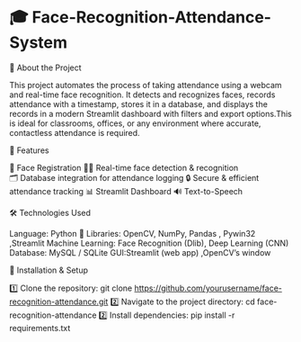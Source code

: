 # 🎓 Face-Recognition-Attendance-System

📜 About the Project

This project automates the process of taking attendance using a webcam and real-time face recognition.  It detects and recognizes faces, records attendance with a timestamp, stores it in a database, and displays the records in a modern Streamlit dashboard with filters and export options.This is ideal for classrooms, offices, or any environment where accurate, contactless attendance is required.

🎯 Features

📸 Face Registration 
🧑‍💻 Real-time face detection & recognition  
🗂️ Database integration for attendance logging 
🔒 Secure & efficient attendance tracking
📊 Streamlit Dashboard
🔊 Text-to-Speech 

🛠️ Technologies Used

Language: Python 🐍
Libraries: OpenCV, NumPy, Pandas , Pywin32 ,Streamlit
Machine Learning: Face Recognition (Dlib), Deep Learning (CNN)
Database: MySQL / SQLite
GUI:Streamlit (web app) ,OpenCV’s window

📂 Installation & Setup

1️⃣ Clone the repository:
git clone https://github.com/yourusername/face-recognition-attendance.git
2️⃣ Navigate to the project directory:
cd face-recognition-attendance
2️⃣ Install dependencies:
pip install -r requirements.txt

